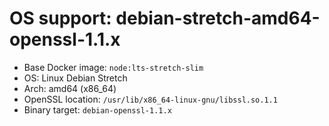 # OS support: debian-stretch-amd64-openssl-1.1.x

- Base Docker image: `node:lts-stretch-slim`
- OS: Linux Debian Stretch
- Arch: amd64 (x86_64)
- OpenSSL location: `/usr/lib/x86_64-linux-gnu/libssl.so.1.1`
- Binary target: `debian-openssl-1.1.x`
